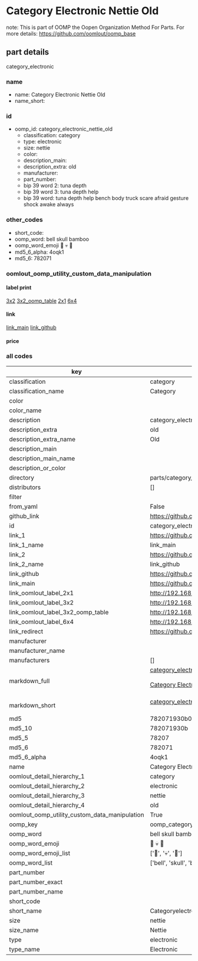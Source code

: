 # Category Electronic Nettie Old  

note: This is part of OOMP the Oopen Organization Method For Parts. For more details: https://github.com/oomlout/oomp_base

##  part details
  



category_electronic



### name
* name: Category Electronic Nettie Old
* name_short: 
### id
* oomp_id: category_electronic_nettie_old
  * classification: category
  * type: electronic
  * size: nettie
  * color: 
  * description_main: 
  * description_extra: old
  * manufacturer: 
  * part_number: 
  * bip 39 word 2: tuna depth
  * bip 39 word 3: tuna depth help
  * bip 39 word: tuna depth help bench body truck scare afraid gesture shock awake always

### other_codes
* short_code: 
* oomp_word: bell skull bamboo
* oomp_word_emoji :bell: :skull: :bamboo:
* md5_6_alpha: 4oqk1
* md5_6: 782071






### oomlout_oomp_utility_custom_data_manipulation
#### label print
[3x2](http://192.168.1.245:1112/?label=oomp%204oqk1)
[3x2_oomp_table](http://192.168.1.108:1112/?label=oomp%204oqk1)
[2x1](http://192.168.1.242:1112/?label=oomp%204oqk1)
[6x4](http://192.168.1.55:1112/?label=oomp%204oqk1)    

#### link

[link_main](https://github.com/oomlout/oomlout_oomp_version_1_messy/tree/main/parts/category_electronic_nettie_old) [link_github](https://github.com/oomlout/oomlout_oomp_version_1_messy/tree/main/parts/category_electronic_nettie_old)                             

#### price







### all codes 
| key | value |  
| --- | --- |  
| classification | category |  
| classification_name | Category |  
| color |  |  
| color_name |  |  
| description | category_electronic |  
| description_extra | old |  
| description_extra_name | Old |  
| description_main |  |  
| description_main_name |  |  
| description_or_color |   |  
| directory | parts/category_electronic_nettie_old |  
| distributors | [] |  
| filter |  |  
| from_yaml | False |  
| github_link | https://github.com/oomlout/oomlout_oomp_part_src/tree/main/parts/category_electronic_nettie_old |  
| id | category_electronic_nettie_old |  
| link_1 | https://github.com/oomlout/oomlout_oomp_version_1_messy/tree/main/parts/category_electronic_nettie_old |  
| link_1_name | link_main |  
| link_2 | https://github.com/oomlout/oomlout_oomp_version_1_messy/tree/main/parts/category_electronic_nettie_old |  
| link_2_name | link_github |  
| link_github | https://github.com/oomlout/oomlout_oomp_version_1_messy/tree/main/parts/category_electronic_nettie_old |  
| link_main | https://github.com/oomlout/oomlout_oomp_version_1_messy/tree/main/parts/category_electronic_nettie_old |  
| link_oomlout_label_2x1 | http://192.168.1.242:1112/?label=oomp%204oqk1 |  
| link_oomlout_label_3x2 | http://192.168.1.245:1112/?label=oomp%204oqk1 |  
| link_oomlout_label_3x2_oomp_table | http://192.168.1.108:1112/?label=oomp%204oqk1 |  
| link_oomlout_label_6x4 | http://192.168.1.55:1112/?label=oomp%204oqk1 |  
| link_redirect | https://github.com/oomlout/oomlout_oomp_version_1_messy/tree/main/parts/category_electronic_nettie_old |  
| manufacturer |  |  
| manufacturer_name |  |  
| manufacturers | [] |  
| markdown_full | [category_electronic_nettie_old](none)<br>[](none)<br>[Category Electronic Nettie Old](none)<br><br> |  
| markdown_short | [category_electronic_nettie_old](none)<br><br> |  
| md5 | 782071930b04980ba48c7150d60ecf53 |  
| md5_10 | 782071930b |  
| md5_5 | 78207 |  
| md5_6 | 782071 |  
| md5_6_alpha | 4oqk1 |  
| name | Category Electronic Nettie Old |  
| oomlout_detail_hierarchy_1 | category |  
| oomlout_detail_hierarchy_2 | electronic |  
| oomlout_detail_hierarchy_3 | nettie |  
| oomlout_detail_hierarchy_4 | old |  
| oomlout_oomp_utility_custom_data_manipulation | True |  
| oomp_key | oomp_category_electronic_nettie_old |  
| oomp_word | bell skull bamboo |  
| oomp_word_emoji | :bell: :skull: :bamboo: |  
| oomp_word_emoji_list | [':bell:', ':skull:', ':bamboo:'] |  
| oomp_word_list | ['bell', 'skull', 'bamboo'] |  
| part_number |  |  
| part_number_exact |  |  
| part_number_name |  |  
| short_code |  |  
| short_name | Categoryelectronic |  
| size | nettie |  
| size_name | Nettie |  
| type | electronic |  
| type_name | Electronic |  
